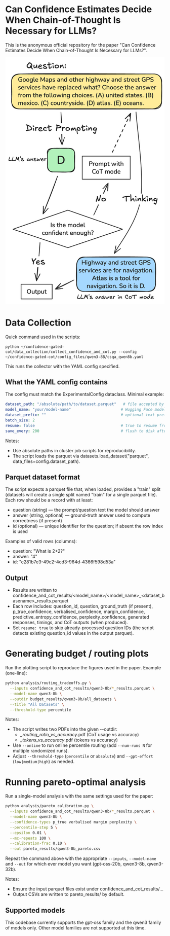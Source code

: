 # Can Confidence Estimates Decide When Chain-of-Thought Is Necessary for LLMs?

This is the anonymous official repository for the paper "Can Confidence Estimates Decide When Chain-of-Thought Is Necessary for LLMs?".

![overview image](./overview.png)


# Data Collection

Quick command used in the scripts:

    python ~/confidence-gated-cot/data_collection/collect_confidence_and_cot.py --config ~/confidence-gated-cot/config_files/qwen3-8B/csqa_qwen8b.yaml

This runs the collector with the YAML config specified.

## What the YAML config contains
The config must match the ExperimentalConfig dataclass. Minimal example:

```yaml
dataset_path: "/absolute/path/to/dataset.parquet"   # file accepted by datasets.load_dataset("parquet")
model_name: "your/model-name"                      # Hugging Face model name
dataset_prefix: ""                                 # optional text prefixed to every question
batch_size: 2
resume: false                                      # true to resume from existing results
save_every: 200                                    # flush to disk after this many new rows
```

Notes:
- Use absolute paths in cluster job scripts for reproducibility.
- The script loads the parquet via datasets.load_dataset("parquet", data_files=config.dataset_path).

## Parquet dataset format 
The script expects a parquet file that, when loaded, provides a "train" split (datasets will create a single split named "train" for a single parquet file). Each row should be a record with at least:

- question (string) — the prompt/question text the model should answer
- answer (string, optional) — ground-truth answer used to compute correctness (if present)
- id (optional) — unique identifier for the question; if absent the row index is used

Examples of valid rows (columns):
- question: "What is 2+2?"
- answer: "4"
- id: "c281b7e3-49c2-4cd3-964d-4366f598d53a"


## Output
- Results are written to confidence_and_cot_results/<model_name>/<model_name>_<dataset_basename>_results.parquet
- Each row includes: question_id, question, ground_truth (if present), p_true_confidence, verbalised_confidence, margin_confidence, predictive_entropy_confidence, perplexity_confidence, generated responses, timings, and CoT outputs (when produced).
- Set `resume: true` to skip already-processed question IDs (the script detects existing question_id values in the output parquet).


# Generating budget / routing plots

Run the plotting script to reproduce the figures used in the paper. Example (one-line):

```bash
python analysis/routing_tradeoffs.py \
  --inputs confidence_and_cot_results/qwen3-8b/*_results.parquet \
  --model-name qwen3-8b \
  --outdir budget_results/qwen3-8b/all_datasets \
  --title "All Datasets" \
  --threshold-type percentile
```

Notes:
- The script writes two PDFs into the given --outdir:
  - *_routing_ratio_vs_accuracy*.pdf (CoT usage vs accuracy)
  - *_tokens_vs_accuracy*.pdf (tokens vs accuracy)
- Use `--online` to run online percentile routing (add `--num-runs N` for multiple randomized runs).
- Adjust `--threshold-type` (`percentile` or `absolute`) and `--gpt-effort` (`low|medium|high`) as needed.



# Running pareto-optimal analysis


Run a single-model analysis with the same settings used for the paper:

```bash
python analysis/pareto_calibration.py \
  --inputs confidence_and_cot_results/qwen3-8b/*_results.parquet \
  --model-name qwen3-8b \
  --confidence-types p_true verbalised margin perplexity \
  --percentile-step 5 \
  --epsilon 0.01 \
  --mc-repeats 100 \
  --calibration-frac 0.10 \
  --out pareto_results/qwen3-8b_pareto.csv
```

Repeat the command above with the appropriate `--inputs`, `--model-name` and `--out` for which ever model you want (gpt-oss-20b, qwen3-8b, qwen3-32b).


Notes:
- Ensure the input parquet files exist under confidence_and_cot_results/...
- Output CSVs are written to pareto_results/ by default.

## Supported models

This codebase currently supports the gpt-oss family and the qwen3 family of models only. Other model families are not supported at this time.